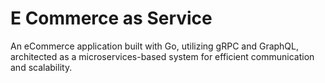 # E Commerce as Service

An eCommerce application built with Go, utilizing gRPC and GraphQL, architected as a microservices-based system for efficient communication and scalability.
